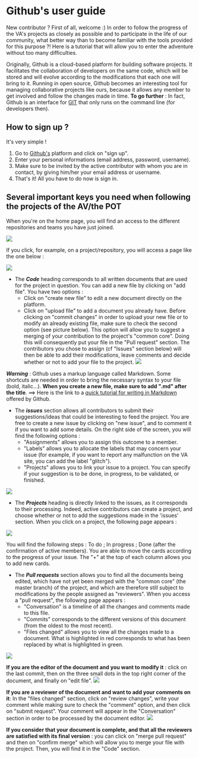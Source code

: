 # Github's user guide

New contributor ? 
First of all, welcome :) 
In order to follow the progress of the VA's projects as closely as possible and to participate in the life of our community, what better way than to become familiar with the tools provided for this purpose ?!
Here is a tutorial that will allow you to enter the adventure without too many difficulties. 

Originally, Github is a cloud-based platform for building software projects. It facilitates the collaboration of developers on the same code, which will be stored and will evolve according to the modifications that each one will bring to it. 
Running in open source, Github becomes an interesting tool for managing collaborative projects like ours, because it allows any member to get involved and follow the changes made in time. 
**To go further** : In fact, Github is an interface for [GIT](https://git-scm.com/docs/gittutorial) that only runs on the command line (for developers then).

## How to sign up ?

It's very simple ! 
1. Go to [Github's](https://github.com/) platform and click on "sign up".
2. Enter your personal informations (email address, password, username).
3. Make sure to be invited by the active contributor with whom you are in contact, by giving him/her your email address or username.
4. That's it! All you have to do now is sign in.

## Several important keys you need when following the projects of the AV/the POT

When you're on the home page, you will find an access to the different repositories and teams you have just joined. 

![](https://pad.lescommuns.org/uploads/upload_5813a5b0ea46fa97c5d060746e4ca82e.png)

If you click, for example, on a project/repository, you will access a page like the one below : 

![](https://pad.lescommuns.org/uploads/upload_ff3d1a92a681008c33b14acc432411fe.png)

* The **_Code_** heading corresponds to all written documents that are used for the project in question. You can add a new file by clicking on "add file". You have two options : 
  - Click on "create new file" to edit a new document directly on the platform.
  - Click on "upload file" to add a document you already have.
Before clicking on "commit changes" in order to upload your new file or to modify an already existing file, make sure to check the second option (see picture below). This option will allow you to suggest a merging of your contribution to the project's "common core". Doing this will consequently put your file in the "Pull request" section. The contributors you chose to assign (cf "Issues" section below) will then be able to add their modifications, leave comments and decide whether or not to add your file to the project.
![](https://pad.lescommuns.org/uploads/upload_f45c6389f4044aa9f5c8cc2fe0283a62.png)


**_Warning_** : Github uses a markup language called Markdown. Some shortcuts are needed in order to bring the necessary syntax to your file (bold, italic...). **When you create a new file, make sure to add ".md" after the title**. ==> Here is the link to a [quick tutorial for writing in Markdown ](https://guides.github.com/features/mastering-markdown/) offered by Github.


* The **_issues_** section allows all contributors to submit their suggestions/ideas that could be interesting to feed the project. You are free to create a new issue by clicking on "new issue", and to comment it if you want to add some details. On the right side of the screen, you will find the following options : 
  - "Assignments" allows you to assign this outcome to a member.
  - "Labels" allows you to allocate the labels that may concern your issue (for example, if you want to report any malfunction on the VA site, you can add the label "glitch").
  - "Projects" allows you to link your issue to a project. You can specify if your suggestion is to be done, in progress, to be validated, or finished.

![](https://pad.lescommuns.org/uploads/upload_63d8413d1ff5b43588a16bf3f179013a.png)

 
* The **_Projects_** heading is directly linked to the issues, as it corresponds to their processing. Indeed, active contributors can create a project, and choose whether or not to add the suggestions made in the 'issues' section. When you click on a project, the following page appears : 

![](https://pad.lescommuns.org/uploads/upload_3515d43fadf06ebd5de079c45065f9f3.png)

You will find the following steps : To do ; In progress ; Done (after the confirmation of active members). You are able to move the cards according to the progress of your issue. 
The "+" at the top of each column allows you to add new cards. 

* The **_Pull requests_** section allows you to find all the documents being edited, which have not yet been merged with the "common core" (the master branch) of the project, and which are therefore still subject to modifications by the people assigned as "reviewers". When you access a "pull request", the following page appears : 
  - "Conversation" is a timeline of all the changes and comments made to this file.
  - "Commits" corresponds to the different versions of this document (from the oldest to the most recent). 
  - "Files changed" allows you to view all the changes made to a document. What is highlighted in red corresponds to what has been replaced by what is highlighted in green. 

![](https://pad.lescommuns.org/uploads/upload_e1e31f5ae1dc55c697b698b631e6ded2.png)

**If you are the editor of the document and you want to modify it** : click on the last commit, then on the three small dots in the top right corner of the document, and finally on "edit file".
![](https://pad.lescommuns.org/uploads/upload_a406622076f20f910c71bc6653ae608f.png)

**If you are a reviewer of the document and want to add your comments on it**: In the "files changed" section, click on "review changes", write your comment while making sure to check the "comment" option, and then click on "submit request". Your comment will appear in the "Conversation" section in order to be processed by the document editor. 
![](https://pad.lescommuns.org/uploads/upload_9a74b6ff89117f64f37c628b55f1410d.png)

**If you consider that your document is complete, and that all the reviewers are satisfied with its final version** : you can click on "merge pull request" and then on "confirm merge" which will allow you to merge your file with the project. Then, you will find it in the "Code" section. 


